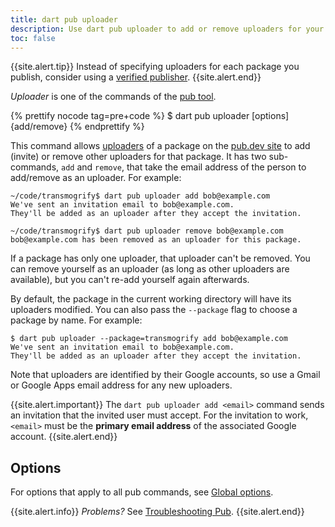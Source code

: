 ```yaml
---
title: dart pub uploader
description: Use dart pub uploader to add or remove uploaders for your Dart package on the pub.dev site.
toc: false
---
```


{{site.alert.tip}}
  Instead of specifying uploaders for each package you publish,
  consider using a
  [verified publisher](/tools/pub/verified-publishers).
{{site.alert.end}}

_Uploader_ is one of the commands of the [pub tool](/tools/pub/cmd).

{% prettify nocode tag=pre+code %}
$ dart pub uploader [options] {add/remove} <email>
{% endprettify %}

This command allows
[uploaders](/tools/pub/glossary#uploader) of a
package on the [pub.dev site]({{site.pub}}) to add (invite) or remove
other uploaders for that package. It has two sub-commands,
`add` and `remove`, that take the email address of the person to
add/remove as an uploader. For example:

```terminal
~/code/transmogrify$ dart pub uploader add bob@example.com
We've sent an invitation email to bob@example.com.
They'll be added as an uploader after they accept the invitation.

~/code/transmogrify$ dart pub uploader remove bob@example.com
bob@example.com has been removed as an uploader for this package.
```

If a package has only one uploader, that uploader can't be removed. You can
remove yourself as an uploader (as long as other uploaders are available),
but you can't re-add yourself again afterwards.

By default, the package in the current working directory will have its
uploaders modified. You can also pass the `--package` flag to choose a
package by name. For example:

```terminal
$ dart pub uploader --package=transmogrify add bob@example.com
We've sent an invitation email to bob@example.com.
They'll be added as an uploader after they accept the invitation.
```

Note that uploaders are identified by their Google accounts, so use a Gmail or
Google Apps email address for any new uploaders.

{{site.alert.important}}
  The `dart pub uploader add <email>` command sends an invitation that
  the invited user must accept.
  For the invitation to work,
  `<email>` must be the **primary email address** of
  the associated Google account.
{{site.alert.end}}

## Options

For options that apply to all pub commands, see
[Global options](/tools/pub/cmd#global-options).

{{site.alert.info}}
  *Problems?*
  See [Troubleshooting Pub](/tools/pub/troubleshoot).
{{site.alert.end}}
